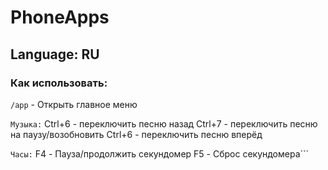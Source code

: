 # PhoneApps
## Language: RU
### Как использовать:
```/app``` - Открыть главное меню

``Музыка:``
Ctrl+6 - переключить песню назад
Ctrl+7 - переключить песню на паузу/возобновить
Ctrl+6 - переключить песню вперёд

``Часы:``
F4 - Пауза/продолжить секундомер
F5 - Сброс секундомера```
